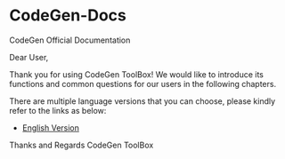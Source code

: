 # CodeGen-Docs
CodeGen Official Documentation


Dear User,

Thank you for using CodeGen ToolBox! We would like to introduce its functions and common questions for our users in the following chapters. 

There are multiple language versions that you can choose, please kindly refer to the links as below:

- <a href="https://github.com/work7z/CodeGen-Docs/tree/master/English%20Version">English Version</a>


Thanks and Regards
CodeGen ToolBox
